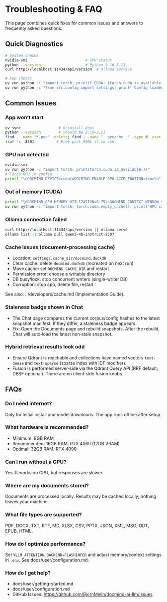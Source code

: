 # Troubleshooting & FAQ

This page combines quick fixes for common issues and answers to frequently asked questions.

## Quick Diagnostics

```bash
# System checks
nvidia-smi                          # GPU status
python --version                    # Python 3.10–3.11
curl http://localhost:11434/api/version  # Ollama service

# App checks
uv run python -c "import torch; print(f'CUDA: {torch.cuda.is_available()}')"
uv run python -c "from src.config import settings; print('Config loaded OK')"
```

## Common Issues

### App won’t start

```bash
uv sync                 # Reinstall deps
python --version        # Should be 3.10–3.11
find . -name "*.pyc" -delete; find . -name "__pycache__" -type d -exec rm -rf {} +
lsof -i :8501          # Free port 8501 if in use
```

### GPU not detected

```bash
nvidia-smi
uv run python -c "import torch; print(torch.cuda.is_available())"
# Force GPU in config
printf "\nDOCMIND_DEVICE=cuda\nDOCMIND_ENABLE_GPU_ACCELERATION=true\n" >> .env
```

### Out of memory (CUDA)

```bash
printf "\nDOCMIND_GPU_MEMORY_UTILIZATION=0.75\nDOCMIND_CONTEXT_WINDOW_SIZE=32768\n" >> .env
uv run python -c "import torch; torch.cuda.empty_cache(); print('GPU cache cleared')"
```

### Ollama connection failed

```bash
curl http://localhost:11434/api/version || ollama serve
ollama list || ollama pull qwen3-4b-instruct-2507
```

### Cache issues (document-processing cache)

- Location: `settings.cache_dir/docmind.duckdb`
- Clear cache: delete `docmind.duckdb` (recreated on next run)
- Move cache: set `DOCMIND_CACHE_DIR` and restart
- Permission error: choose a writable directory
- DB busy/lock: stop concurrent writers (single-writer DB)
- Corruption: stop app, delete file, restart

See also: ../developers/cache.md (Implementation Guide).

### Staleness badge shown in Chat

- The Chat page compares the current corpus/config hashes to the latest snapshot manifest. If they differ, a staleness badge appears.
- Fix: Open the Documents page and rebuild snapshots. After the rebuild, Chat will auto‑load the latest non‑stale snapshot.

### Hybrid retrieval results look odd

- Ensure Qdrant is reachable and collections have named vectors `text-dense` and `text-sparse` (sparse index with IDF modifier).
- Fusion is performed server‑side via the Qdrant Query API (RRF default; DBSF optional). There are no client‑side fusion knobs.

## FAQs

### Do I need internet?

Only for initial install and model downloads. The app runs offline after setup.

### What hardware is recommended?

- Minimum: 8GB RAM
- Recommended: 16GB RAM, RTX 4060 (12GB VRAM)
- Optimal: 32GB RAM, RTX 4090

### Can I run without a GPU?

Yes. It works on CPU, but responses are slower.

### Where are my documents stored?

Documents are processed locally. Results may be cached locally; nothing leaves your machine.

### What file types are supported?

PDF, DOCX, TXT, RTF, MD, XLSX, CSV, PPTX, JSON, XML, MSG, ODT, EPUB, HTML.

### How do I optimize performance?

Set `VLLM_ATTENTION_BACKEND=FLASHINFER` and adjust memory/context settings in `.env`. See docs/user/configuration.md.

### How do I get help?

- docs/user/getting-started.md
- docs/user/configuration.md
- GitHub Issues: <https://github.com/BjornMelin/docmind-ai-llm/issues>
